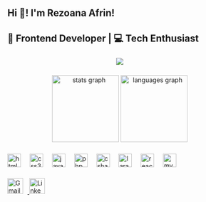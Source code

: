 <h2 align="left">Hi 👋! I'm Rezoana Afrin!</h2>
<h2 align="left">🚀 Frontend Developer | 💻 Tech Enthusiast </h2>

###

<div align="center">
  <img src="https://visitor-badge.laobi.icu/badge?page_id=maurodesouza.maurodesouza&"  />
</div>


###

<div align="center">
  <img src="https://github-readme-stats.vercel.app/api?username=rezoanaafrinn&hide_title=false&hide_rank=false&show_icons=true&include_all_commits=true&count_private=true&disable_animations=false&theme=dracula&locale=en&hide_border=false" height="150" alt="stats graph"  />
  <img src="https://github-readme-stats.vercel.app/api/top-langs?username=rezoanaafrinn&locale=en&hide_title=false&layout=compact&card_width=320&langs_count=5&theme=dracula&hide_border=false" height="150" alt="languages graph"  />
</div>

###

<div align="left">
  <img src="https://cdn.jsdelivr.net/gh/devicons/devicon/icons/html5/html5-original.svg" height="30" alt="html5 logo" />
  <img width="12" />
  <img src="https://cdn.jsdelivr.net/gh/devicons/devicon/icons/css3/css3-original.svg" height="30" alt="css3 logo" />
  <img width="12" />
  <img src="https://cdn.jsdelivr.net/gh/devicons/devicon/icons/javascript/javascript-original.svg" height="30" alt="javascript logo" />
  <img width="12" />
  <img src="https://cdn.jsdelivr.net/gh/devicons/devicon/icons/php/php-original.svg" height="30" alt="php logo" />
  <img width="12" />
  <img src="https://cdn.jsdelivr.net/gh/devicons/devicon/icons/csharp/csharp-original.svg" height="30" alt="csharp logo" />
  <img width="12" />
  <img src="https://cdn.jsdelivr.net/gh/devicons/devicon/icons/laravel/laravel-original.svg" height="30" alt="laravel logo" />
  <img width="12" />
  <img src="https://cdn.jsdelivr.net/gh/devicons/devicon/icons/react/react-original.svg" height="30" alt="react logo" />
  <img width="12" />
  <img src="https://cdn.jsdelivr.net/gh/devicons/devicon/icons/mysql/mysql-original.svg" height="30" alt="mysql logo" />
</div>


###

<div align="left">
  <!-- Gmail -->
  <a href="mailto:rezoanaafrinn@gmail.com" target="_blank">
    <img src="https://ssl.gstatic.com/ui/v1/icons/mail/rfr/gmail.ico" height="35" alt="Gmail logo" style="margin-right: 10px;" />
  </a>

  <!-- LinkedIn -->
  <a href="https://www.linkedin.com/in/rezoana-afrin/" target="_blank">
    <img src="https://upload.wikimedia.org/wikipedia/commons/c/ca/LinkedIn_logo_initials.png" height="35" alt="LinkedIn logo" style="margin-right: 10px;" />
  </a>
</div>




###


